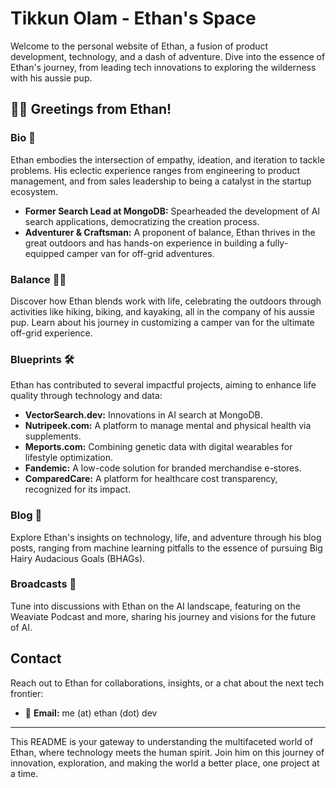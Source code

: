 # Tikkun Olam - Ethan's Space

Welcome to the personal website of Ethan, a fusion of product development, technology, and a dash of adventure. Dive into the essence of Ethan's journey, from leading tech innovations to exploring the wilderness with his aussie pup.

## 👋🏻 Greetings from Ethan!

### Bio 🤔

Ethan embodies the intersection of empathy, ideation, and iteration to tackle problems. His eclectic experience ranges from engineering to product management, and from sales leadership to being a catalyst in the startup ecosystem.

- **Former Search Lead at MongoDB:** Spearheaded the development of AI search applications, democratizing the creation process.
- **Adventurer & Craftsman:** A proponent of balance, Ethan thrives in the great outdoors and has hands-on experience in building a fully-equipped camper van for off-grid adventures.

### Balance 🧘🏼

Discover how Ethan blends work with life, celebrating the outdoors through activities like hiking, biking, and kayaking, all in the company of his aussie pup. Learn about his journey in customizing a camper van for the ultimate off-grid experience.

### Blueprints 🛠️

Ethan has contributed to several impactful projects, aiming to enhance life quality through technology and data:

- **VectorSearch.dev:** Innovations in AI search at MongoDB.
- **Nutripeek.com:** A platform to manage mental and physical health via supplements.
- **Meports.com:** Combining genetic data with digital wearables for lifestyle optimization.
- **Fandemic:** A low-code solution for branded merchandise e-stores.
- **ComparedCare:** A platform for healthcare cost transparency, recognized for its impact.

### Blog 📝

Explore Ethan's insights on technology, life, and adventure through his blog posts, ranging from machine learning pitfalls to the essence of pursuing Big Hairy Audacious Goals (BHAGs).

### Broadcasts 🎤

Tune into discussions with Ethan on the AI landscape, featuring on the Weaviate Podcast and more, sharing his journey and visions for the future of AI.

## Contact

Reach out to Ethan for collaborations, insights, or a chat about the next tech frontier:

- 📧 **Email:** me (at) ethan (dot) dev

---

This README is your gateway to understanding the multifaceted world of Ethan, where technology meets the human spirit. Join him on this journey of innovation, exploration, and making the world a better place, one project at a time.
